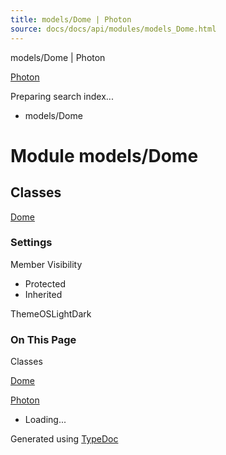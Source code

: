 ```yaml
---
title: models/Dome | Photon
source: docs/docs/api/modules/models_Dome.html
---
```


models/Dome | Photon

[Photon](../index.md)




Preparing search index...

* models/Dome

# Module models/Dome

## Classes

[Dome](../classes/models_Dome.Dome.md)

### Settings

Member Visibility

* Protected
* Inherited

ThemeOSLightDark

### On This Page

Classes

[Dome](#dome)

[Photon](../index.md)

* Loading...

Generated using [TypeDoc](https://typedoc.org/)
